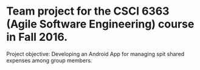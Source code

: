 # Team project for the CSCI 6363 (Agile Software Engineering) course in Fall 2016.

Project objective: 
Developing an Android App for managing spit shared expenses among group members.
